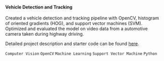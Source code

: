 #### Vehicle Detection and Tracking ####

Created a vehicle detection and tracking pipeline with OpenCV, histogram of oriented gradients (HOG), and support vector machines (SVM). Optimized and evaluated the model on video data from a automotive camera taken during highway driving.

Detailed project description and starter code can be found [here](https://github.com/udacity/CarND-Vehicle-Detection).

`Computer Vision` `OpenCV` `Machine Learning` `Support Vector Machine` `Python`